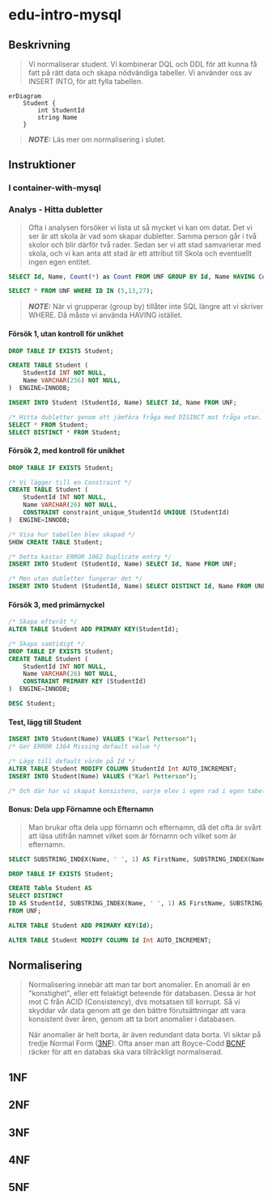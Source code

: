 # edu-intro-mysql

## Beskrivning

> Vi normaliserar student. Vi kombinerar DQL och DDL för att kunna få fatt på rätt data och skapa nödvändiga tabeller.
> Vi använder oss av INSERT INTO, för att fylla tabellen.

```mermaid
erDiagram
    Student {
        int StudentId
        string Name
    }    
```

> **_NOTE:_**  Läs mer om normalisering i slutet.

## Instruktioner

### I container-with-mysql

### Analys - Hitta dubletter

> Ofta i analysen försöker vi lista ut så mycket vi kan om datat. Det vi ser är att skola är vad som skapar dubletter. Samma person går i två skolor och blir därför två rader. Sedan ser vi att stad samvarierar med skola, och vi kan anta att stad är ett attribut till Skola och eventuellt ingen egen entitet.

```sql
SELECT Id, Name, Count(*) as Count FROM UNF GROUP BY Id, Name HAVING Count > 1;

SELECT * FROM UNF WHERE ID IN (5,13,27);
```

> **_NOTE:_**  När vi grupperar (group by) tillåter inte SQL längre att vi skriver WHERE. Då måste vi använda HAVING istället.


#### Försök 1, utan kontroll för unikhet

```sql
DROP TABLE IF EXISTS Student;

CREATE TABLE Student (
    StudentId INT NOT NULL,
    Name VARCHAR(256) NOT NULL,
)  ENGINE=INNODB;

INSERT INTO Student (StudentId, Name) SELECT Id, Name FROM UNF;

/* Hitta dubletter genom att jämföra fråga med DISINCT mot fråga utan. */
SELECT * FROM Student;
SELECT DISTINCT * FROM Student;
```

#### Försök 2, med kontroll för unikhet

```sql
DROP TABLE IF EXISTS Student;

/* Vi lägger till en Constraint */
CREATE TABLE Student (
    StudentId INT NOT NULL,
    Name VARCHAR(26) NOT NULL,
    CONSTRAINT constraint_unique_StudentId UNIQUE (StudentId)
)  ENGINE=INNODB;

/* Visa hur tabellen blev skapad */
SHOW CREATE TABLE Student;

/* Detta kastar ERROR 1062 Duplicate entry */
INSERT INTO Student (StudentId, Name) SELECT Id, Name FROM UNF;

/* Men utan dubletter fungerar det */
INSERT INTO Student (StudentId, Name) SELECT DISTINCT Id, Name FROM UNF;
```

#### Försök 3, med primärnyckel

```sql
/* Skapa efteråt */
ALTER TABLE Student ADD PRIMARY KEY(StudentId);

/* Skapa samtidigt */
DROP TABLE IF EXISTS Student;
CREATE TABLE Student (
    StudentId INT NOT NULL,
    Name VARCHAR(26) NOT NULL,
    CONSTRAINT PRIMARY KEY (StudentId)
)  ENGINE=INNODB;

DESC Student;
```

#### Test, lägg till Student

```sql
INSERT INTO Student(Name) VALUES ("Karl Petterson");
/* Ger ERROR 1364 Missing default value */

/* Lägg till default värde på Id */
ALTER TABLE Student MODIFY COLUMN StudentId Int AUTO_INCREMENT;
INSERT INTO Student(Name) VALUES ("Karl Petterson");

/* Och där har vi skapat konsistens, varje elev i egen rad i egen tabell, och varje ny elev får automatisk en primär nycker */
```


#### Bonus: Dela upp Förnamne och Efternamn

> Man brukar ofta dela upp förnamn och efternamn, då det ofta är svårt att läsa utifrån namnet vilket som är förnamn och vilket som är efternamn.

```sql
SELECT SUBSTRING_INDEX(Name, ' ', 1) AS FirstName, SUBSTRING_INDEX(Name, ' ', -1) AS LastName FROM UNF;

DROP TABLE IF EXISTS Student;

CREATE Table Student AS 
SELECT DISTINCT 
ID AS StudentId, SUBSTRING_INDEX(Name, ' ', 1) AS FirstName, SUBSTRING_INDEX(Name, ' ', -1) AS LastName 
FROM UNF;

ALTER TABLE Student ADD PRIMARY KEY(Id);

ALTER TABLE Student MODIFY COLUMN Id Int AUTO_INCREMENT;
```

## Normalisering

> Normalisering innebär att man tar bort anomalier. En anomali är en "konstighet", eller ett felaktigt beteende för databasen. 
> Dessa är hot mot C från ACID (Consistency), dvs motsatsen till korrupt. Så vi skyddar vår data genom att ge den bättre förutsättningar att vara konsistent över åren, genom att ta bort anomalier i databasen. 
> 
> När anomalier är helt borta, är även redundant data borta.
> Vi siktar på tredje Normal Form ([3NF](https://en.wikipedia.org/wiki/Third_normal_form)). Ofta anser man att Boyce-Codd [BCNF](https://en.wikipedia.org/wiki/Boyce%E2%80%93Codd_normal_form) räcker för att en databas ska vara tillräckligt normaliserad. 

## 1NF

## 2NF

## 3NF

## 4NF

## 5NF
